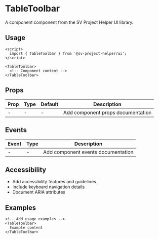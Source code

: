# TableToolbar

A component component from the SV Project Helper UI library.

## Usage

```svelte
<script>
  import { TableToolbar } from '@sv-project-helper/ui';
</script>

<TableToolbar>
  <!-- Component content -->
</TableToolbar>
```

## Props

| Prop | Type | Default | Description |
|------|------|---------|-------------|
| - | - | - | Add component props documentation |

## Events

| Event | Type | Description |
|-------|------|-------------|
| - | - | Add component events documentation |

## Accessibility

- Add accessibility features and guidelines
- Include keyboard navigation details
- Document ARIA attributes

## Examples

```svelte
<!-- Add usage examples -->
<TableToolbar>
  Example content
</TableToolbar>
```